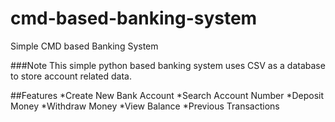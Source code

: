 # cmd-based-banking-system
Simple CMD based Banking System


###Note
This simple python based banking system uses CSV as a database to store account related data.

##Features
*Create New Bank Account
*Search Account Number
*Deposit Money
*Withdraw Money
*View Balance
*Previous Transactions
